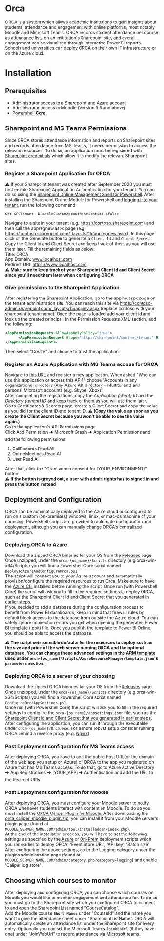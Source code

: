 # Orca
ORCA is a system which allows academic institutions to gain insights about students' attendance and engagement with online platforms, most notably Moodle and Microsoft Teams. ORCA records student attendance per course as attendance lists on an institution's Sharepoint site, and overall engagement can be visualized through interactive Power BI reports.
Schools and universities can deploy ORCA on their own IT infrastructure or on the Azure cloud. 

# Installation

## Prerequisites
- Administrator access to a Sharepoint and Azure account
- Administrator access to Moodle (Version 3.5 and above)
- [Powershell **Core**](https://docs.microsoft.com/en-us/powershell/scripting/install/installing-powershell?view=powershell-7.1)


## Sharepoint and MS Teams Permissions
Since ORCA stores attendance information and reports on Sharepoint sites and records attendance from MS Teams, it needs permission to access the relevant resources. To do so, an application must be registered with [Sharepoint credentials](https://docs.microsoft.com/en-us/sharepoint/dev/solution-guidance/security-apponly-azureacs) which allow it to modify the relevant Sharepoint sites.


### Register a Sharepoint Application for ORCA
⚠️ If your Sharepoint tenant was created after September 2020 you must first enable Sharepoint Application Authentication for your tenant. You can do so using the [Sharepoint Online Management Shell for Powershell](https://docs.microsoft.com/en-us/powershell/sharepoint/sharepoint-online/connect-sharepoint-online?view=sharepoint-ps). After installing the Sharepoint Online Module for Powershell and [logging into your tenant](https://docs.microsoft.com/en-us/powershell/sharepoint/sharepoint-online/connect-sharepoint-online?view=sharepoint-ps#to-connect-with-a-user-name-and-password), run the following command:
```
Set-SPOTenant -DisableCustomAppAuthentication $false
``` 


Navigate to a site in your tenant (e.g. https://contoso.sharepoint.com) and then call the appregnew.aspx page (e.g. https://contoso.sharepoint.com/_layouts/15/appregnew.aspx). In this page click on the Generate button to generate a `Client Id` and `Client Secret`. Copy the Client Id and Client Secret and keep track of them as you will use them later. Fill the remaining fields as below:  
Title: ORCA  
App Domain: www.localhost.com  
Redirect URI: https://www.localhost.com  
**⚠️ Make sure to keep track of your Sharepoint Client Id and Client Secret since you'll need them later when configuring ORCA**


### Give permissions to the Sharepoint Application
After registering the Sharepoint Application, go to the appinv.aspx page on the tenant administration site. You can reach this site via https://contoso-admin.sharepoint.com/_layouts/15/appinv.aspx (replace contoso with your sharepoint tenant name). Once the page is loaded add your client id and look up the created principal.
In the Permission Requests XML section, add the following:
```xml
<AppPermissionRequests AllowAppOnlyPolicy="true">
      <AppPermissionRequest Scope="http://sharepoint/content/tenant" Right="FullControl"/>
</AppPermissionRequests>
```
Then select "Create" and choose to trust the application.


### Register an Azure Application with MS Teams access for ORCA
Navigate to [this URL](https://portal.azure.com/#blade/Microsoft_AAD_IAM/ActiveDirectoryMenuBlade/RegisteredApps) and register a new application. When asked "Who can use this application or access this API?" choose "Accounts in any organizational directory (Any Azure AD directory - Multitenant) and personal Microsoft accounts (e.g. Skype, Xbox)".  
After completing the registrations, copy the *Application (client) ID* and the *Directory (tenant) ID* and keep track of them as you will use them later.  
Go to Certificates & Secrets page, create a Client Secret and copy the value as you did for the client ID and tenant ID. **⚠️ (Copy the value as soon as you create the Client Secret because you won't be able to see the value again.)**  
Go to the application's API Permissions page.  
Click Add Permission 🠊 Microsoft Graph 🠊 Application Permissions and add the following permissions:
1. CallRecords.Read.All
2. OnlineMeetings.Read.All
3. User.Read.All  

After that, click the "Grant admin consent for [YOUR_ENVIRONMENT]" button.  
**⚠️ If the button is greyed out, a user with admin rights has to signed in and press the button instead**


## Deployment and Configuration
ORCA can be automatically deployed to the Azure cloud or configured to run on a custom (on-premises) windows, linux, or mac-os machine of your choosing. Powershell scripts are provided to automate configuration and deployment, although you can manually change ORCA's centralized configuration. 


### Deploying ORCA to Azure
Download the zipped ORCA binaries for your OS from the [Releases](https://github.com/Beyhum/Orca/releases) page. Once unzipped, under the `orca-{os_name}/Scripts` directory (e.g.orca-win-x64/Scripts) you will find a Powershell Core script named `DeployToAzureAndConfigureOrca.ps1`.  
The script will connect you to your Azure account and automatically provision/configure the required resources to run Orca. Make sure to have the [Azure CLI](https://docs.microsoft.com/en-us/cli/azure/install-azure-cli) installed before running the script.
Once run (with Powershell Core) the script will ask you to fill in the required settings to deploy ORCA, such as the [Sharepoint Client Id and Client Secret that you generated in earlier steps](#Register-a-Sharepoint-Application-for-ORCA).  
If you decided to add a database during the configuration process to benefit from Power BI dashboards, keep in mind that firewall rules by default block access to the database from outside the Azure cloud. You can safely ignore connection errors you get when opening the generated Power BI template (.pbit) file. Once you publish the template to Power BI Online, you should be able to access the database.  

**⚠️ The script sets sensible defaults for the resources to deploy such as the size and price of the web server running ORCA and the optional database. You can change these advanced settings in the [ARM template](https://docs.microsoft.com/en-us/azure/azure-resource-manager/management/overview) used under `orca-{os_name}/Scripts/AzureResourceManager/template.json`'s `parameters` section.**


### Deploying ORCA to a server of your choosing
Download the zipped ORCA binaries for your OS from the [Releases](https://github.com/Beyhum/Orca/releases) page. Once unzipped, under the `orca-{os_name}/Scripts` directory (e.g.orca-win-x64/Scripts) you will find a Powershell Core script named `ConfigureOrcaAppSettings.ps1`.  
Once run (with Powershell Core) the script will ask you to fill in the required settings to configure the `orca-{os_name}/appsettings.json` file, such as the [Sharepoint Client Id and Client Secret that you generated in earlier steps](#Register-a-Sharepoint-Application-for-ORCA).  
After configuring the application, you can run it through the executable under `orca-{os_name}/Orca.exe`. For a more robust setup consider running ORCA behind a reverse proxy (e.g. [Nginx](https://docs.microsoft.com/en-us/aspnet/core/host-and-deploy/linux-nginx?view=aspnetcore-5.0#configure-nginx)).


### Post Deployment configuration for MS Teams access
After deploying ORCA, you have to add the public host URL(or the domain of the web app you setup on Azure) of ORCA to the app you registered on Azure that has MS Teams access. To do that, go to Azure Active Directory 🠊 App Registrations 🠊 [YOUR_APP] 🠊 Authentication and add the URL to the Redirect URIs.

### Post Deployment configuration for Moodle
After deploying ORCA, you must configure your Moodle server to notify ORCA whenever students interact with content on Moodle. To do so you must install the [ORCA Caliper Plugin for Moodle](https://github.com/UCL-ORCA/orca-moodle-logstore_caliper/releases/tag/MR-3.9-ORCA). After downloading the [orca_caliper_moodle_plugin.zip](https://github.com/UCL-ORCA/orca-moodle-logstore_caliper/releases/download/MR-3.9-ORCA/orca_caliper_moodle_plugin.zip), you can install it from your Moodle server's plugin page (found at `MOODLE_SERVER_NAME.COM/admin/tool/installaddon/index.php`).  
At the end of the installation process, you will have to set the following settings as specified by the [Azure](#Deploying-ORCA-to-Azure) or [On-Prem](#Deploying-ORCA-to-a-server-of-your-choosing) deployment scripts which you ran earlier to deploy ORCA:
'Event Store URL', 'API key', 'Batch size'  
After configuring the above settings, go to the Logging category under the plugins administration page (found at `MOODLE_SERVER_NAME.COM/admin/category.php?category=logging`) and enable 'Caliper log store'.

## Choosing which courses to monitor
After deploying and configuring ORCA, you can choose which courses on Moodle you would like to monitor engagement and attendance for. To do so, you must go to the Sharepoint site which you configured ORCA to connect to and open the Sharepoint List named "CourseCatalog".  
Add the Moodle course **`Short Names`** under "CourseId" and the name you want to give the attendance sheet under "SharepointListName". ORCA will automatically create an attendance list under the Sharepoint site for every entry. Optionally you can set the Microsoft Teams `JoinWebUrl` (if they have one) under "JoinWebUrl" to record attendance via Microsoft teams.